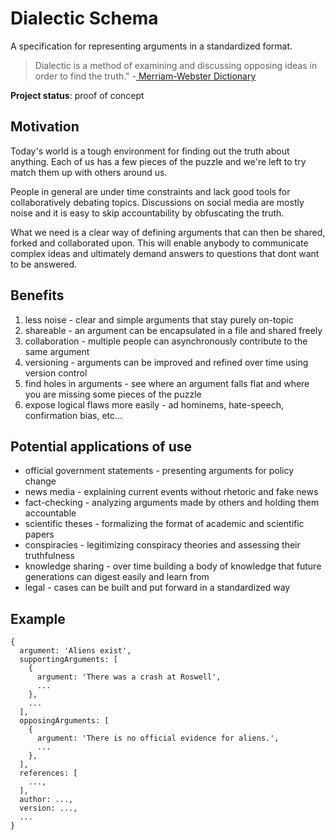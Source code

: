 # Dialectic Schema

A specification for representing arguments in a standardized format.

> Dialectic is a method of examining and discussing opposing ideas in order to find the truth."
> -[ Merriam-Webster Dictionary](https://www.merriam-webster.com/dictionary/dialectic)

**Project status**: proof of concept

## Motivation

Today's world is a tough environment for finding out the truth about anything. Each of us has a few pieces of the puzzle and we're left to try match them up with others around us.

People in general are under time constraints and lack good tools for collaboratively debating topics. Discussions on social media are mostly noise and it is easy to skip accountability by obfuscating the truth.

What we need is a clear way of defining arguments that can then be shared, forked and collaborated upon. This will enable anybody to communicate complex ideas and ultimately demand answers to questions that dont want to be answered.

## Benefits

1. less noise - clear and simple arguments that stay purely on-topic
2. shareable - an argument can be encapsulated in a file and shared freely
4. collaboration - multiple people can asynchronously contribute to the same argument
3. versioning - arguments can be improved and refined over time using version control
5. find holes in arguments - see where an argument falls flat and where you are missing some pieces of the puzzle
6. expose logical flaws more easily - ad hominems, hate-speech, confirmation bias, etc...

## Potential applications of use

- official government statements - presenting arguments for policy change
- news media - explaining current events without rhetoric and fake news
- fact-checking - analyzing arguments made by others and holding them accountable
- scientific theses - formalizing the format of academic and scientific papers
- conspiracies - legitimizing conspiracy theories and assessing their truthfulness
- knowledge sharing - over time building a body of knowledge that future generations can digest easily and learn from
- legal - cases can be built and put forward in a standardized way

## Example

```
{
  argument: 'Aliens exist',
  supportingArguments: [
    {
      argument: 'There was a crash at Roswell',
      ...
    },
    ...
  ],
  opposingArguments: [
    {
      argument: 'There is no official evidence for aliens.',
      ...
    },
  ],
  references: [
    ...,
  ],
  author: ...,
  version: ...,
  ...
}
```
